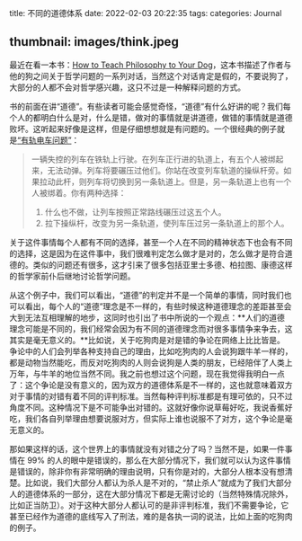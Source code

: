 title: 不同的道德体系
date: 2022-02-03 20:22:35
tags:
categories: Journal

thumbnail: images/think.jpeg
---

最近在看一本书：[How to Teach Philosophy to Your Dog](https://www.amazon.com/How-Teach-Philosophy-Your-Dog-ebook/dp/B07VS3WFK2/ref=sr_1_1?keywords=How+to+teach+a+dog+philosophy&link_code=qs&qid=1643891065&sr=8-1)，这本书描述了作者与他的狗之间关于哲学问题的一系列对话，当然这个对话肯定是假的，不要说狗了，大部分的人都不会对哲学感兴趣，这只不过是一种解释问题的方式。

书的前面在讲“道德”。有些读者可能会感觉奇怪，“道德”有什么好讲的呢？我们每个人的都明白什么是对，什么是错，做对的事情就是讲道德，做错的事情就是道德败坏。这听起来好像是这样，但是仔细想想就是有问题的。一个很经典的例子就是[“有轨电车问题”](https://zh.wikipedia.org/wiki/%E6%9C%89%E8%BD%A8%E7%94%B5%E8%BD%A6%E9%9A%BE%E9%A2%98)：

> 一辆失控的列车在铁轨上行驶。在列车正行进的轨道上，有五个人被绑起来，无法动弹。列车将要碾压过他们。你站在改变列车轨道的操纵杆旁。如果拉动此杆，则列车将切换到另一条轨道上。但是，另一条轨道上也有一个人被绑着。你有两种选择：
>
> 1. 什么也不做，让列车按照正常路线碾压过这五个人。
> 2. 拉下操纵杆，改变为另一条轨道，使列车压过另一条轨道上的那个人。

关于这件事情每个人都有不同的选择，甚至一个人在不同的精神状态下也会有不同的选择，这是因为在这件事中，我们很难判定怎么做才是对的，怎么做才是符合道德的。类似的问题还有很多，这才引来了很多包括亚里士多德、柏拉图、康德这样的哲学家前仆后继地讨论哲学问题。

从这个例子中，我们可以看出，“道德”的判定并不是一个简单的事情，同时我们也可以看出，每个人的“道德”理念是不一样的，有些时候这种道德理念的差距甚至会大到无法互相理解的地步，这同时也引出了书中所说的一个观点：**人们的道德理念可能是不同的，我们经常会因为有不同的道德理念而对很多事情争来争去，这其实是毫无意义的。**比如说，关于吃狗肉是对是错的争论在网络上比比皆是。争论中的人们会列举各种支持自己的理由，比如吃狗肉的人会说狗跟牛羊一样的，都是动物当然能吃，而反对吃狗肉的人则会说狗是人类的朋友，已经陪伴了人类上万年，与牛羊的地位当然不同。我之前也想过这个问题，现在我觉得我明白一点了：这个争论是没有意义的，因为双方的道德体系是不一样的，这也就意味着双方对于事情的对错有着不同的评判标准。当然每种评判标准都是有理可依的，只不过角度不同。这种情况下是不可能争出对错的。这就好像你说草莓好吃，我说香蕉好吃，我们各自列举理由想要说服对方，但实际上谁也说服不了对方，这个争论是毫无意义的。

那如果这样的话，这个世界上的事情就没有对错之分了吗？当然不是，如果一件事情在 99% 的人的眼中是错误的，那么在大部分情况下，我们就可以认为这件事情是错误的，除非你有非常明确的理由说明，只有你是对的，大部分人根本没有想清楚。比如说，我们大部分人都认为杀人是不对的，“禁止杀人”就成为了我们大部分人的道德体系的一部分，这在大部分情况下都是无需讨论的（当然特殊情况除外，比如正当防卫）。对于这种大部分人都认可的是非评判标准，我们不需要争论，它甚至已经作为道德的底线写入了刑法，难的是各执一词的说法，比如上面的吃狗肉的例子。
